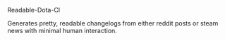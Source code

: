 Readable-Dota-Cl

Generates pretty, readable changelogs from either reddit posts or steam news with minimal human interaction.
